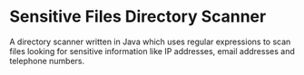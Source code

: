 # Sensitive Files Directory Scanner
A directory scanner written in Java which uses regular expressions to scan files looking for sensitive information like IP addresses, email addresses and telephone numbers.
